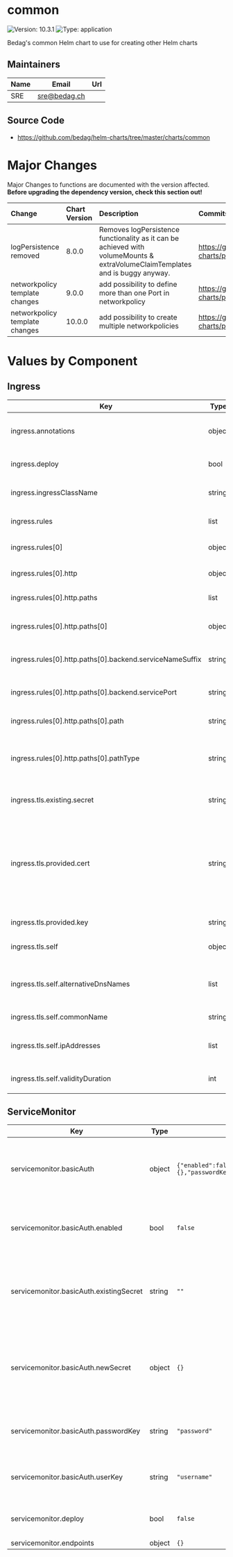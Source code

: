 # common

![Version: 10.3.1](https://img.shields.io/badge/Version-10.3.1-informational?style=flat-square) ![Type: application](https://img.shields.io/badge/Type-application-informational?style=flat-square)

Bedag's common Helm chart to use for creating other Helm charts

## Maintainers

| Name | Email | Url |
| ---- | ------ | --- |
| SRE | <sre@bedag.ch> |  |

## Source Code

* <https://github.com/bedag/helm-charts/tree/master/charts/common>

# Major Changes

Major Changes to functions are documented with the version affected. **Before upgrading the dependency version, check this section out!**

| **Change** | **Chart Version** | **Description** | **Commits/PRs** |
| :----------- | :---------------- | :--------------------- | :-------------- |
|logPersistence removed|8.0.0|Removes logPersistence functionality as it can be achieved with volumeMounts & extraVolumeClaimTemplates and is buggy anyway.|https://github.com/bedag/helm-charts/pull/68|
|networkpolicy template changes|9.0.0|add possibility to define more than one Port in networkpolicy|https://github.com/bedag/helm-charts/pull/70|
|networkpolicy template changes|10.0.0|add possibility to create multiple networkpolicies|https://github.com/bedag/helm-charts/pull/77|

# Values by Component

## Ingress

| Key | Type | Default | Description |
|-----|------|---------|-------------|
| ingress.annotations | object | `{"nginx.ingress.kubernetes.io/ssl-redirect":"true"}` | annotations is a dictionary for defining ingress controller specific annotations |
| ingress.deploy | bool | `false` | deploy has to be set to true for rendering to be applied |
| ingress.ingressClassName | string | `""` | ingressClassName, defines the class of the ingress controller. |
| ingress.rules | list | `[{"host":"myapp.cluster.local","http":{"paths":[{"backend":{"serviceNameSuffix":"component-1","servicePort":"http"},"path":"/","pathType":"ImplementationSpecific"}]}}]` | rules is a list of host rules used to configure the Ingress |
| ingress.rules[0] | object | `{"host":"myapp.cluster.local","http":{"paths":[{"backend":{"serviceNameSuffix":"component-1","servicePort":"http"},"path":"/","pathType":"ImplementationSpecific"}]}}` | host is the URL which ingress is listening |
| ingress.rules[0].http | object | `{"paths":[{"backend":{"serviceNameSuffix":"component-1","servicePort":"http"},"path":"/","pathType":"ImplementationSpecific"}]}` | http is a list of http selectors pointing to backends |
| ingress.rules[0].http.paths | list | `[{"backend":{"serviceNameSuffix":"component-1","servicePort":"http"},"path":"/","pathType":"ImplementationSpecific"}]` | paths is a list of paths that map requests to backends |
| ingress.rules[0].http.paths[0] | object | `{"backend":{"serviceNameSuffix":"component-1","servicePort":"http"},"path":"/","pathType":"ImplementationSpecific"}` | backend defines the referenced service endpoint to which the traffic will be forwarded to |
| ingress.rules[0].http.paths[0].backend.serviceNameSuffix | string | `"component-1"` | serviceNameSuffix describes the suffix of the serviceName |
| ingress.rules[0].http.paths[0].backend.servicePort | string | `"http"` | servicePort describes the port where the service is listening at (can be either a string or a number) |
| ingress.rules[0].http.paths[0].path | string | `"/"` | path which ingress is listening |
| ingress.rules[0].http.paths[0].pathType | string | `"ImplementationSpecific"` | pathType Each path in an Ingress is required to have a corresponding path type. Comment out for using default ("ImplementationSpecific") |
| ingress.tls.existing.secret | string | `""` | name of an existing secret with tls.crt & tls.key content |
| ingress.tls.provided.cert | string | `""` | If SSL is terminated on ingress and you have a generated (preferrably CERT-001) certificate/key Has to be base64 encoded and should be encrypted in the ejson vault Add Variable to your CI/CD Settings "SKIP_DECRYPT" with value "" that it doesnt decrypt the cert and fails. |
| ingress.tls.provided.key | string | `""` | The key must not have a passphrase |
| ingress.tls.self | object | `{"alternativeDnsNames":[],"commonName":"*.cluster.local","ipAddresses":[],"validityDuration":365}` | depending on the type you have further configuration options: |
| ingress.tls.self.alternativeDnsNames | list | `[]` | alternativeDnsNames is an optional list of DNS names to add in the Subject Alternative Names (SAN) sectiom |
| ingress.tls.self.commonName | string | `"*.cluster.local"` | commonName of the certificate (mandatory) |
| ingress.tls.self.ipAddresses | list | `[]` | ipAddresses is an optional list of IP addresses to add in the Subject Alternative Names (SAN) section |
| ingress.tls.self.validityDuration | int | `365` | validityDuration defines how long the certificate is valid (in days) |

## ServiceMonitor

| Key | Type | Default | Description |
|-----|------|---------|-------------|
| servicemonitor.basicAuth | object | `{"enabled":false,"existingSecret":"","newSecret":{},"passwordKey":"password","userKey":"username"}` | basicAuth is a dictionary for defining values for setting up basic Authentication |
| servicemonitor.basicAuth.enabled | bool | `false` | enabled when set to 'true', adds basic authentication to all endpoints |
| servicemonitor.basicAuth.existingSecret | string | `""` | existingSecret if not empty (""), points to an existing secret (matching name of the resource) |
| servicemonitor.basicAuth.newSecret | object | `{}` | newSecret is a dictionary for defining key/value pairs to be stored in a new secret (See `values.yaml`) |
| servicemonitor.basicAuth.passwordKey | string | `"password"` | passwordKey is the default key to grab the password in the secret |
| servicemonitor.basicAuth.userKey | string | `"username"` | userKey is the default key to grab the username in the secret |
| servicemonitor.deploy | bool | `false` | deploy has to be set to true for rendering to be applied |
| servicemonitor.endpoints | object | `{}` |  |
